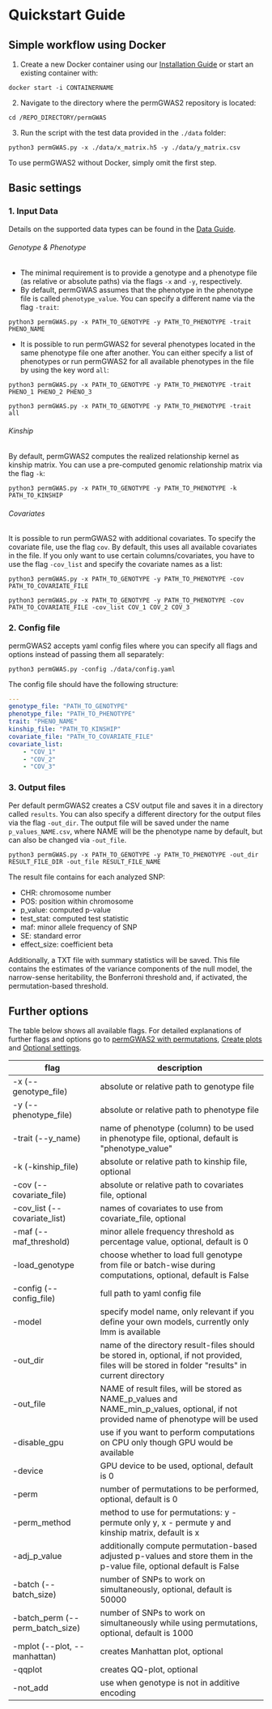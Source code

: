 # Quickstart Guide

## Simple workflow using Docker

1. Create a new Docker container using our [Installation Guide](./INSTALLATION.md) or start an existing container with:

```shell
docker start -i CONTAINERNAME
```

2. Navigate to the directory where the permGWAS2 repository is located:

```shell
cd /REPO_DIRECTORY/permGWAS
```

3. Run the script with the test data provided in the `./data` folder:

```shell
python3 permGWAS.py -x ./data/x_matrix.h5 -y ./data/y_matrix.csv 
```

To use permGWAS2 without Docker, simply omit the first step. 


## Basic settings
### 1. Input Data
Details on the supported data types can be found in the [Data Guide](./DATAGUIDE.md). 
###### Genotype & Phenotype
- The minimal requirement is to provide a genotype and a phenotype file (as relative or absolute paths) via the 
flags `-x` and `-y`, respectively. 
- By default, permGWAS assumes that the phenotype in the phenotype file is called `phenotype_value`. You can specify a 
different name via the flag `-trait`:
```shell
python3 permGWAS.py -x PATH_TO_GENOTYPE -y PATH_TO_PHENOTYPE -trait PHENO_NAME
```
- It is possible to run permGWAS2 for several phenotypes located in the same phenotype file one after another. You can 
either specify a list of phenotypes or run permGWAS2 for all available phenotypes in the file by using the key word `all`:
```shell
python3 permGWAS.py -x PATH_TO_GENOTYPE -y PATH_TO_PHENOTYPE -trait PHENO_1 PHENO_2 PHENO_3

python3 permGWAS.py -x PATH_TO_GENOTYPE -y PATH_TO_PHENOTYPE -trait all
```

###### Kinship
By default, permGWAS2 computes the realized relationship kernel as kinship matrix. You can use a pre-computed genomic 
relationship matrix via the flag `-k`:
```shell
python3 permGWAS.py -x PATH_TO_GENOTYPE -y PATH_TO_PHENOTYPE -k PATH_TO_KINSHIP
```

###### Covariates
It is possible to run permGWAS2 with additional covariates. To specify the covariate file, use the flag `cov`. 
By default, this uses all available covariates in the file. If you only want to use certain columns/covariates, you 
have to use the flag `-cov_list` and specify the covariate names as a list:
```shell
python3 permGWAS.py -x PATH_TO_GENOTYPE -y PATH_TO_PHENOTYPE -cov PATH_TO_COVARIATE_FILE

python3 permGWAS.py -x PATH_TO_GENOTYPE -y PATH_TO_PHENOTYPE -cov PATH_TO_COVARIATE_FILE -cov_list COV_1 COV_2 COV_3
```

### 2. Config file
permGWAS2 accepts yaml config files where you can specify all flags and options instead of passing them all separately:
```shell
python3 permGWAS.py -config ./data/config.yaml 
```
The config file should have the following structure:
```YAML
---
genotype_file: "PATH_TO_GENOTYPE"
phenotype_file: "PATH_TO_PHENOTYPE"
trait: "PHENO_NAME"
kinship_file: "PATH_TO_KINSHIP"
covariate_file: "PATH_TO_COVARIATE_FILE"
covariate_list:
    - "COV_1"
    - "COV_2"
    - "COV_3"
```

### 3. Output files
Per default permGWAS2 creates a CSV output file and saves it in a directory called `results`. You can also specify a 
different directory for the output files via the flag `-out_dir`. The output file will be saved under the name
`p_values_NAME.csv`, where NAME will be the phenotype name by default, but can also be changed via `-out_file`.
```shell
python3 permGWAS.py -x PATH_TO_GENOTYPE -y PATH_TO_PHENOTYPE -out_dir RESULT_FILE_DIR -out_file RESULT_FILE_NAME
```
The result file contains for each analyzed SNP:
- CHR: chromosome number
- POS: position within chromosome
- p_value: computed p-value
- test_stat: computed test statistic
- maf: minor allele frequency of SNP
- SE: standard error
- effect_size: coefficient beta

Additionally, a TXT file with summary statistics will be saved. 
This file contains the estimates of the variance components of the null model,
 the narrow-sense heritability, the Bonferroni threshold and, 
if activated, the permutation-based threshold.


## Further options
The table below shows all available flags. For detailed explanations of further flags and options go to 
[permGWAS2 with permutations](./PERMUTATIONS.md), [Create plots](./PLOTS.md) and [Optional settings](./OPTIONS.md). 

|**flag**|**description**|
|---|---|
|-x (--genotype_file) | absolute or relative path to genotype file |
|-y (--phenotype_file) | absolute or relative path to phenotype file |
|-trait (--y_name)| name of phenotype (column) to be used in phenotype file, optional, default is "phenotype_value"|
|-k (-kinship_file) | absolute or relative path to kinship file, optional|
|-cov (--covariate_file) | absolute or relative path to covariates file, optional|
|-cov_list (--covariate_list) | names of covariates to use from covariate_file, optional |
|-maf (--maf_threshold) | minor allele frequency threshold as percentage value, optional, default is 0|
|-load_genotype | choose whether to load full genotype from file or batch-wise during computations, optional, default is False|
|-config (--config_file) | full path to yaml config file|
|-model | specify model name, only relevant if you define your own models, currently only lmm is available|
|-out_dir | name of the directory result-files should be stored in, optional, if not provided, files will be stored in folder "results" in current directory|
|-out_file | NAME of result files, will be stored as NAME_p_values and NAME_min_p_values, optional, if not provided name of phenotype will be used|
|-disable_gpu | use if you want to perform computations on CPU only though GPU would be available| 
|-device | GPU device to be used, optional, default is 0|
|-perm | number of permutations to be performed, optional, default is 0|
|-perm_method | method to use for permutations: y - permute only y, x - permute y and kinship matrix, default is x|
|-adj_p_value | additionally compute permutation-based adjusted p-values and store them in the p-value file, optional default is False|
|-batch (--batch_size) | number of SNPs to work on simultaneously, optional, default is 50000|
|-batch_perm (--perm_batch_size) | number of SNPs to work on simultaneously while using permutations, optional, default is 1000|
|-mplot (--plot, --manhattan)| creates Manhattan plot, optional|
|-qqplot | creates QQ-plot, optional|
|-not_add | use when genotype is not in additive encoding| 